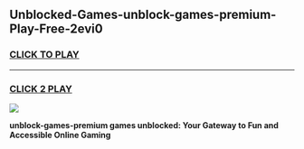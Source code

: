 
## Unblocked-Games-unblock-games-premium-Play-Free-2evi0
<h3>
<a href="https://premium76.site?title=unblock-games-premium&ref=23A">CLICK TO PLAY</a></h3>
<hr>

<h3>
<a href="https://premium76.site?title=unblock-games-premium&ref=23A">CLICK 2 PLAY</a>
  
</h3>

<a href="https://premium76.site?title=unblock-games-premium&ref=23A"><img src="https://clearcache.store/games.png"></a>


**unblock-games-premium games unblocked: Your Gateway to Fun and Accessible Online Gaming**
